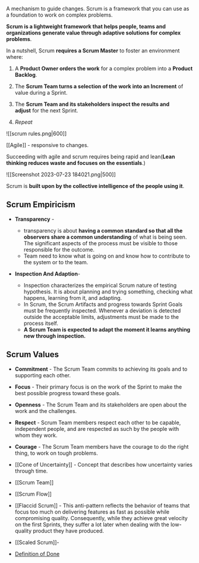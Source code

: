 A mechanism to guide changes. Scrum is a framework that you can use as a foundation to work on complex problems.

**Scrum is a lightweight framework that helps people, teams and organizations generate value through adaptive solutions for complex problems**.

In a nutshell, Scrum **requires a Scrum Master** to foster an environment where:

1. A **Product Owner orders the work** for a complex problem into a **Product Backlog**.
    
2. The **Scrum Team turns a selection of the work into an Increment** of value during a Sprint.
    
3. The **Scrum Team and its stakeholders inspect the results and adjust** for the next Sprint.
    
4. _Repeat_

![[scrum rules.png|600]]

[[Agile]] - responsive to changes.

Succeeding with agile and scrum requires being rapid and lean(**Lean thinking reduces waste and focuses on the essentials**.)

![[Screenshot 2023-07-23 184021.png|500]]

Scrum is **built upon by the collective intelligence of the people using it**.

## Scrum Empiricism
- __Transparency__ -
	- transparency is about __having a common standard so that all the observers share a common understanding__ of what is being seen. The significant aspects of the process must be visible to those responsible for the outcome.
	- Team need to know what is going on and know how to contribute to the system or to the team.

- __Inspection And Adaption__- 
	- Inspection characterizes the empirical Scrum nature of testing hypothesis. It is about planning and trying something, checking what happens, learning from it, and adapting.
	- In Scrum, the Scrum Artifacts and progress towards Sprint Goals must be frequently inspected. Whenever a deviation is detected outside the acceptable limits, adjustments must be made to the process itself.
	- **A Scrum Team is expected to adapt the moment it learns anything new through inspection.**
	

## Scrum Values
- __Commitment__ - The Scrum Team commits to achieving its goals and to supporting each                              other.
- __Focus__ - Their primary focus is on the work of the Sprint to make the best possible                           progress toward these goals.
-  __Openness__ - The Scrum Team and its stakeholders are open about the work and the                               challenges.
- __Respect__ -  Scrum Team members respect each other to be capable, independent people,                     and are respected as such by the people with whom they work.
- __Courage__ - The Scrum Team members have the courage to do the right thing, to work on                    tough problems.

- [[Cone of Uncertainty]] -  Concept that describes how uncertainty varies through time.
- [[Scrum Team]]
- [[Scrum Flow]]
- [[Flaccid Scrum]] - This anti-pattern reflects the behavior of teams that focus too much on delivering features as fast as possible while compromising quality. Consequently, while they achieve great velocity on the first Sprints, they suffer a lot later when dealing with the low-quality product they have produced.
- [[Scaled Scrum]]-  
- [Definition of Done](https://www.leadingagile.com/2017/02/definition-of-done/)









 






